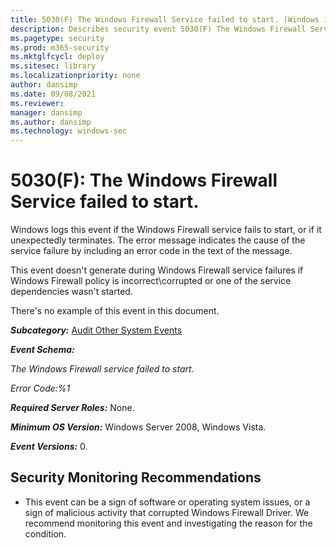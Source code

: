 ```yaml
---
title: 5030(F) The Windows Firewall Service failed to start. (Windows 10)
description: Describes security event 5030(F) The Windows Firewall Service failed to start.
ms.pagetype: security
ms.prod: m365-security
ms.mktglfcycl: deploy
ms.sitesec: library
ms.localizationpriority: none
author: dansimp
ms.date: 09/08/2021
ms.reviewer: 
manager: dansimp
ms.author: dansimp
ms.technology: windows-sec
---
```


# 5030(F): The Windows Firewall Service failed to start.


Windows logs this event if the Windows Firewall service fails to start, or if it unexpectedly terminates. The error message indicates the cause of the service failure by including an error code in the text of the message.

This event doesn't generate during Windows Firewall service failures if Windows Firewall policy is incorrect\\corrupted or one of the service dependencies wasn't started.

There's no example of this event in this document.

***Subcategory:***&nbsp;[Audit Other System Events](audit-other-system-events.md)

***Event Schema:***

*The Windows Firewall service failed to start.*

*Error Code:%1*

***Required Server Roles:*** None.

***Minimum OS Version:*** Windows Server 2008, Windows Vista.

***Event Versions:*** 0.

## Security Monitoring Recommendations

-   This event can be a sign of software or operating system issues, or a sign of malicious activity that corrupted Windows Firewall Driver. We recommend monitoring this event and investigating the reason for the condition.

